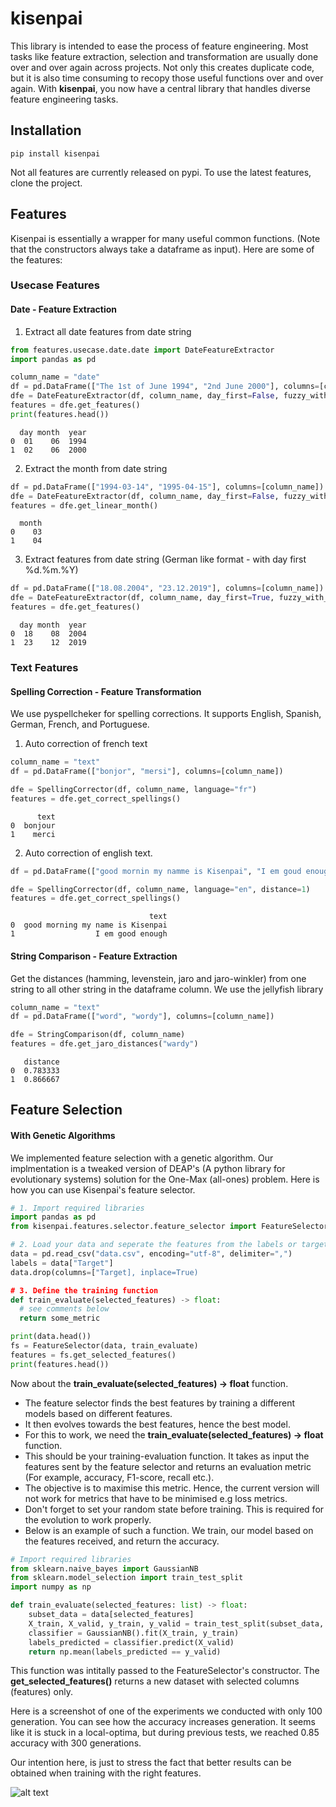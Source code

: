 # kisenpai

This library is intended to ease the process of feature engineering. Most tasks like feature extraction, selection and transformation are usually done over and over again across projects. Not only this creates duplicate code, but it is also time consuming to recopy those useful functions over and over again. With **kisenpai**, you now have a central library that handles diverse feature engineering tasks.

## Installation
```shell
pip install kisenpai
```
Not all features are currently released on pypi. To use the latest features, clone the project.

## Features
Kisenpai is essentially a wrapper for many useful common functions. (Note that the constructors always take a dataframe as input). Here are some of the features:

### Usecase Features

#### Date - Feature Extraction
1. Extract all date features from date string
```python
from features.usecase.date.date import DateFeatureExtractor
import pandas as pd

column_name = "date"
df = pd.DataFrame(["The 1st of June 1994", "2nd June 2000"], columns=[column_name])
dfe = DateFeatureExtractor(df, column_name, day_first=False, fuzzy_with_tokens=True)
features = dfe.get_features()
print(features.head())
``` 
```shell
  day month  year
0  01    06  1994
1  02    06  2000
```
2. Extract the month from date string
```python
df = pd.DataFrame(["1994-03-14", "1995-04-15"], columns=[column_name])
dfe = DateFeatureExtractor(df, column_name, day_first=False, fuzzy_with_tokens=False)
features = dfe.get_linear_month()
```
```shell
  month
0    03
1    04
```
3. Extract features from date string (German like format - with day first %d.%m.%Y)
```python
df = pd.DataFrame(["18.08.2004", "23.12.2019"], columns=[column_name])
dfe = DateFeatureExtractor(df, column_name, day_first=True, fuzzy_with_tokens=False)
features = dfe.get_features()
```
```shell
  day month  year
0  18    08  2004
1  23    12  2019
```

### Text Features

#### Spelling Correction - Feature Transformation
We use pyspellcheker for spelling corrections. It supports English, Spanish, German, French, and Portuguese.
1. Auto correction of french text
```python
column_name = "text"
df = pd.DataFrame(["bonjor", "mersi"], columns=[column_name])

dfe = SpellingCorrector(df, column_name, language="fr")
features = dfe.get_correct_spellings()
```
```shell
      text
0  bonjour
1    merci
```
2. Auto correction of english text.
```python
df = pd.DataFrame(["good mornin my namme is Kisenpai", "I em goud enough"], columns=[column_name])

dfe = SpellingCorrector(df, column_name, language="en", distance=1)
features = dfe.get_correct_spellings()
```
```shell
                               text
0  good morning my name is Kisenpai
1                  I em good enough
```
#### String Comparison - Feature Extraction
Get the distances (hamming, levenstein, jaro and jaro-winkler) from one string to all other string in the dataframe column. We use the jellyfish library
```python
column_name = "text"
df = pd.DataFrame(["word", "wordy"], columns=[column_name])

dfe = StringComparison(df, column_name)
features = dfe.get_jaro_distances("wardy")
```
```shell
   distance
0  0.783333
1  0.866667
```

## Feature Selection
#### With Genetic Algorithms
We implemented feature selection with a genetic algorithm. Our implmentation is a tweaked version of DEAP's (A python library for evolutionary systems) solution for the One-Max (all-ones) problem. Here is how you can use Kisenpai's feature selector.
```python
# 1. Import required libraries
import pandas as pd
from kisenpai.features.selector.feature_selector import FeatureSelector

# 2. Load your data and seperate the features from the labels or targets
data = pd.read_csv("data.csv", encoding="utf-8", delimiter=",")
labels = data["Target"]
data.drop(columns=["Target], inplace=True)

# 3. Define the training function
def train_evaluate(selected_features) -> float:
  # see comments below
  return some_metric

print(data.head())
fs = FeatureSelector(data, train_evaluate)
features = fs.get_selected_features()
print(features.head())
```
Now about the **train_evaluate(selected_features) -> float** function.
- The feature selector finds the best features by training a different models based on different features.
- It then evolves towards the best features, hence the best model.
- For this to work, we need the **train_evaluate(selected_features) -> float** function.
- This should be your training-evaluation function. It takes as input the features sent by the feature selector and returns an evaluation metric (For example, accuracy, F1-score, recall etc.).
- The objective is to maximise this metric. Hence, the current version will not work for metrics that have to be minimised e.g loss metrics.
- Don't forget to set your random state before training. This is required for the evolution to work properly.
- Below is an example of such a function. We train, our model based on the features received, and return the accuracy.

```python
# Import required libraries
from sklearn.naive_bayes import GaussianNB
from sklearn.model_selection import train_test_split
import numpy as np

def train_evaluate(selected_features: list) -> float:
    subset_data = data[selected_features]
    X_train, X_valid, y_train, y_valid = train_test_split(subset_data, labels, test_size=0.20, random_state=42)
    classifier = GaussianNB().fit(X_train, y_train)
    labels_predicted = classifier.predict(X_valid)
    return np.mean(labels_predicted == y_valid)
```
This function was intitally passed to the FeatureSelector's constructor. The **get_selected_features()** returns a new dataset with selected columns (features) only.

Here is a screenshot of one of the experiments we conducted with only 100 generation. You can see how the accuracy increases generation. It seems like it is stuck in a local-optima, but during previous tests, we reached 0.85 accuracy with 300 generations.

Our intention here, is just to stress the fact that better results can be obtained when training with the right features.


![alt text](https://github.com/kisenpai/kisenpai/blob/feature-selector/kisenpai/features/selector/Screenshot%202019-08-06%20at%2022.30.48.png "Performance Evolution")
